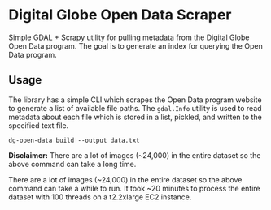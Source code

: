# Digital Globe Open Data Scraper

Simple GDAL + Scrapy utility for pulling metadata from the Digital Globe Open Data program.  The goal is to generate an index for querying the Open Data program.  

## Usage

The library has a simple CLI which scrapes the Open Data program website to generate a list of available file paths.  The `gdal.Info` utility is used to read metadata about each file which is stored in a list, pickled, and written to the specified text file.
```
dg-open-data build --output data.txt
```

**Disclaimer:** There are a lot of images (~24,000) in the entire dataset so the above command can take a long time.  

There are a lot of images (~24,000) in the entire dataset so the above command can take a while to run.  It took ~20 minutes to process the entire dataset with 100 threads on a t2.2xlarge EC2 instance.  